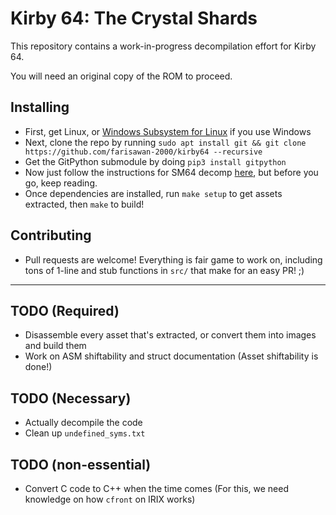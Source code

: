 # Kirby 64: The Crystal Shards

This repository contains a work-in-progress decompilation effort for Kirby 64.

You will need an original copy of the ROM to proceed.

## Installing
 - First, get Linux, or [Windows Subsystem for Linux](https://aka.ms/wslinstall) if you use Windows
 - Next, clone the repo by running `sudo apt install git && git clone https://github.com/farisawan-2000/kirby64 --recursive`
 - Get the GitPython submodule by doing `pip3 install gitpython`
 - Now just follow the instructions for SM64 decomp [here](https://github.com/n64decomp/sm64/tree/master/README.md), but before you go, keep reading.
 - Once dependencies are installed, run `make setup` to get assets extracted, then `make` to build!

## Contributing
 - Pull requests are welcome! Everything is fair game to work on, including tons of 1-line and stub functions in `src/` that make for an easy PR! ;)
---

## TODO (Required)
 - Disassemble every asset that's extracted, or convert them into images and build them
 - Work on ASM shiftability and struct documentation (Asset shiftability is done!)
 
## TODO (Necessary)
 - Actually decompile the code
 - Clean up `undefined_syms.txt`
 
## TODO (non-essential)
 - Convert C code to C++ when the time comes (For this, we need knowledge on how `cfront` on IRIX works)
